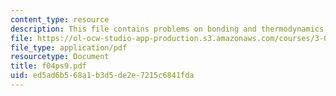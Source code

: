 ```yaml
---
content_type: resource
description: This file contains problems on bonding and thermodynamics for set 9.
file: https://ol-ocw-studio-app-production.s3.amazonaws.com/courses/3-012-fundamentals-of-materials-science-fall-2005/ed5ad6b568a1b3d5de2e7215c6841fda_f04ps9.pdf
file_type: application/pdf
resourcetype: Document
title: f04ps9.pdf
uid: ed5ad6b5-68a1-b3d5-de2e-7215c6841fda
---
```

